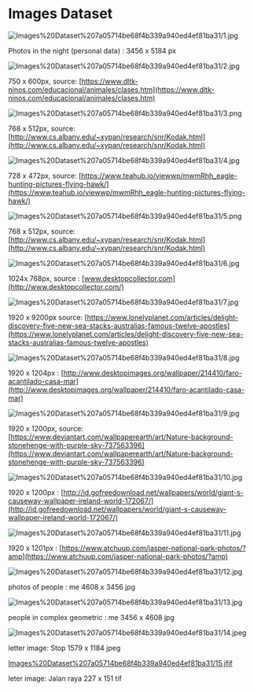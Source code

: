 # Images Dataset

![Images%20Dataset%207a05714be68f4b339a940ed4ef81ba31/1.jpg](Images%20Dataset%207a05714be68f4b339a940ed4ef81ba31/1.jpg)

Photos in the night (personal data) : 3456 x 5184 px

![Images%20Dataset%207a05714be68f4b339a940ed4ef81ba31/2.jpg](Images%20Dataset%207a05714be68f4b339a940ed4ef81ba31/2.jpg)

750 x 600px, source: [https://www.dltk-ninos.com/educacional/animales/clases.htm](https://www.dltk-ninos.com/educacional/animales/clases.htm)

![Images%20Dataset%207a05714be68f4b339a940ed4ef81ba31/3.png](Images%20Dataset%207a05714be68f4b339a940ed4ef81ba31/3.png)

768 x 512px, source: [http://www.cs.albany.edu/~xypan/research/snr/Kodak.html](http://www.cs.albany.edu/~xypan/research/snr/Kodak.html)

![Images%20Dataset%207a05714be68f4b339a940ed4ef81ba31/4.jpg](Images%20Dataset%207a05714be68f4b339a940ed4ef81ba31/4.jpg)

728 x 472px, source: [https://www.teahub.io/viewwp/mwmRhh_eagle-hunting-pictures-flying-hawk/](https://www.teahub.io/viewwp/mwmRhh_eagle-hunting-pictures-flying-hawk/)

![Images%20Dataset%207a05714be68f4b339a940ed4ef81ba31/5.png](Images%20Dataset%207a05714be68f4b339a940ed4ef81ba31/5.png)

768 x 512px, source: [http://www.cs.albany.edu/~xypan/research/snr/Kodak.html](http://www.cs.albany.edu/~xypan/research/snr/Kodak.html)

![Images%20Dataset%207a05714be68f4b339a940ed4ef81ba31/6.jpg](Images%20Dataset%207a05714be68f4b339a940ed4ef81ba31/6.jpg)

1024x 768px, source : [www.desktopcollector.com](http://www.desktopcollector.com/)

![Images%20Dataset%207a05714be68f4b339a940ed4ef81ba31/7.jpg](Images%20Dataset%207a05714be68f4b339a940ed4ef81ba31/7.jpg)

1920 x 9200px source: [https://www.lonelyplanet.com/articles/delight-discovery-five-new-sea-stacks-australias-famous-twelve-apostles](https://www.lonelyplanet.com/articles/delight-discovery-five-new-sea-stacks-australias-famous-twelve-apostles)

![Images%20Dataset%207a05714be68f4b339a940ed4ef81ba31/8.jpg](Images%20Dataset%207a05714be68f4b339a940ed4ef81ba31/8.jpg)

1920 x 1204px : [http://www.desktopimages.org/wallpaper/214410/faro-acantilado-casa-mar](http://www.desktopimages.org/wallpaper/214410/faro-acantilado-casa-mar)

![Images%20Dataset%207a05714be68f4b339a940ed4ef81ba31/9.jpg](Images%20Dataset%207a05714be68f4b339a940ed4ef81ba31/9.jpg)

1920 x 1200px, source: [https://www.deviantart.com/wallpaperearth/art/Nature-background-stonehenge-with-purple-sky-737563396](https://www.deviantart.com/wallpaperearth/art/Nature-background-stonehenge-with-purple-sky-737563396)

![Images%20Dataset%207a05714be68f4b339a940ed4ef81ba31/10.jpg](Images%20Dataset%207a05714be68f4b339a940ed4ef81ba31/10.jpg)

1920 x 1200px : [http://id.gofreedownload.net/wallpapers/world/giant-s-causeway-wallpaper-ireland-world-172067/](http://id.gofreedownload.net/wallpapers/world/giant-s-causeway-wallpaper-ireland-world-172067/)

![Images%20Dataset%207a05714be68f4b339a940ed4ef81ba31/11.jpg](Images%20Dataset%207a05714be68f4b339a940ed4ef81ba31/11.jpg)

1920 x 1201px : [https://www.atchuup.com/jasper-national-park-photos/?amp](https://www.atchuup.com/jasper-national-park-photos/?amp)

![Images%20Dataset%207a05714be68f4b339a940ed4ef81ba31/12.jpg](Images%20Dataset%207a05714be68f4b339a940ed4ef81ba31/12.jpg)

photos of people : me 4608 x 3456 jpg

![Images%20Dataset%207a05714be68f4b339a940ed4ef81ba31/13.jpg](Images%20Dataset%207a05714be68f4b339a940ed4ef81ba31/13.jpg)

people in complex geometric : me 3456 x 4608 jpg

![Images%20Dataset%207a05714be68f4b339a940ed4ef81ba31/14.jpeg](Images%20Dataset%207a05714be68f4b339a940ed4ef81ba31/14.jpeg)

letter image: Stop 1579 x 1184 jpeg

[Images%20Dataset%207a05714be68f4b339a940ed4ef81ba31/15.jfif](Images%20Dataset%207a05714be68f4b339a940ed4ef81ba31/15.jfif)

leter image: Jalan raya 227 x 151 tif